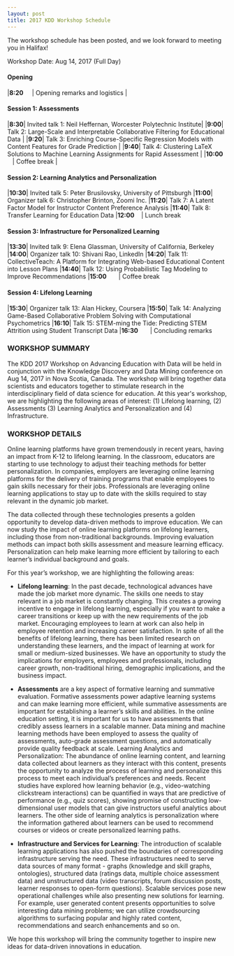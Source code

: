 ```yaml
---
layout: post
title: 2017 KDD Workshop Schedule
---
```


The workshop schedule has been posted, and we look forward to meeting you in Halifax!

Workshop Date: Aug 14, 2017 (Full Day)

#### Opening

|**8:20** &nbsp;&nbsp;&nbsp;&nbsp;| Opening remarks and logistics  |

#### Session 1: Assessments

|**8:30**| Invited talk 1: Neil Heffernan, Worcester Polytechnic Institute|
|**9:00**| Talk 2: Large-Scale and Interpretable Collaborative Filtering for Educational Data |
|**9:20**| Talk 3: Enriching Course-Specific Regression Models with Content Features for Grade Prediction |
|**9:40**| Talk 4: Clustering LaTeX Solutions to Machine Learning Assignments for Rapid Assessment |
|**10:00** &nbsp;&nbsp;&nbsp;| Coffee break |

#### Session 2: Learning Analytics and Personalization

|**10:30**| Invited talk 5: Peter Brusilovsky, University of Pittsburgh
|**11:00**| Organizer talk 6: Christopher Brinton, Zoomi Inc.
|**11:20**| Talk 7: A Latent Factor Model for Instructor Content Preference Analysis
|**11:40**| Talk 8: Transfer Learning for Education Data
|**12:00** &nbsp;&nbsp;&nbsp;| Lunch break

#### Session 3: Infrastructure for Personalized Learning

|**13:30**| Invited talk 9: Elena Glassman, University of California, Berkeley
|**14:00**| Organizer talk 10: Shivani Rao, LinkedIn
|**14:20**| Talk 11: CollectiveTeach: A Platform for Integrating Web-based Educational Content into Lesson Plans
|**14:40**| Talk 12: Using Probabilistic Tag Modeling to Improve Recommendations
|**15:00** &nbsp;&nbsp;&nbsp;&nbsp;&nbsp;&nbsp;| Coffee break

#### Session 4: Lifelong Learning

|**15:30**| Organizer talk 13: Alan Hickey, Coursera
|**15:50**| Talk 14: Analyzing Game-Based Collaborative Problem Solving with Computational Psychometrics
|**16:10**| Talk 15: STEM-ming the Tide: Predicting STEM Attrition using Student Transcript Data
|**16:30** &nbsp;&nbsp;&nbsp;&nbsp;&nbsp;&nbsp;| Concluding remarks



### WORKSHOP SUMMARY

The KDD 2017 Workshop on Advancing Education with Data will be held in conjunction with the Knowledge Discovery and Data Mining conference on Aug 14, 2017 in Nova Scotia, Canada. The workshop will bring together data scientists and educators together to stimulate research in the interdisciplinary field of data science for education. At this year's workshop, we are highlighting the following areas of interest: (1) Lifelong learning, (2) Assessments (3) Learning Analytics and Personalization and (4) Infrastructure.

### WORKSHOP DETAILS

Online learning platforms have grown tremendously in recent years, having an impact from K-12 to lifelong learning. In the classroom, educators are starting to use technology to adjust their teaching methods for better personalization. In companies, employers are leveraging online learning platforms for the delivery of training programs that enable employees to gain skills necessary for their jobs. Professionals are leveraging online learning applications to stay up to date with the skills required to stay relevant in the dynamic job market.

The data collected through these technologies presents a golden opportunity to develop data-driven methods to improve education. We can now study the impact of online learning platforms on lifelong learners, including those from non-traditional backgrounds. Improving evaluation methods can impact both skills assessment and measure learning efficacy. Personalization can help make learning more efficient by tailoring to each learner’s individual background and goals.

For this year’s workshop, we are highlighting the following areas:

* **Lifelong learning**: In the past decade, technological advances have made the job market more dynamic. The skills one needs to stay relevant in a job market is constantly changing. This creates a growing incentive to engage in lifelong learning, especially if you want to make a career transitions or keep up with the new requirements of the job market. Encouraging employees to learn at work can also help in employee retention and increasing career satisfaction. In spite of all the benefits of lifelong learning, there has been limited research on understanding these learners, and the impact of learning at work for small or medium-sized businesses. We have an opportunity to study the implications for employers, employees and professionals, including career growth, non-traditional hiring, demographic implications, and the business impact.

* **Assessments** are a key aspect of formative learning and summative evaluation. Formative assessments power adaptive learning systems and can make learning more efficient, while summative assessments are important for establishing a learner’s skills and abilities. In the online education setting, it is important for us to have assessments that credibly assess learners in a scalable manner. Data mining and machine learning methods have been employed to assess the quality of assessments, auto-grade assessment questions, and automatically provide quality feedback at scale.
Learning Analytics and Personalization: The abundance of online learning content, and learning data collected about learners as they interact with this content, presents the opportunity to analyze the process of learning and personalize this process to meet each individual’s preferences and needs. Recent studies have explored how learning behavior (e.g., video-watching clickstream interactions) can be quantified in ways that are predictive of performance (e.g., quiz scores), showing promise of constructing low-dimensional user models that can give instructors useful analytics about learners. The other side of learning analytics is personalization where the information gathered about learners can be used to recommend courses or videos or create personalized learning paths.

* **Infrastructure and Services for Learning**: The introduction of scalable learning applications has also pushed the boundaries of corresponding infrastructure serving the need. These infrastructures need to serve data sources of many format - graphs (knowledge and skill graphs, ontologies), structured data (ratings data, multiple choice assessment data) and unstructured data (video transcripts, forum discussion posts, learner responses to open-form questions). Scalable services pose new operational challenges while also presenting new solutions for learning. For example, user generated content presents opportunities to solve interesting data mining problems; we can utilize crowdsourcing algorithms to surfacing popular and highly rated content, recommendations and search enhancements and so on.

We hope this workshop will bring the community together to inspire new ideas for data-driven innovations in education.